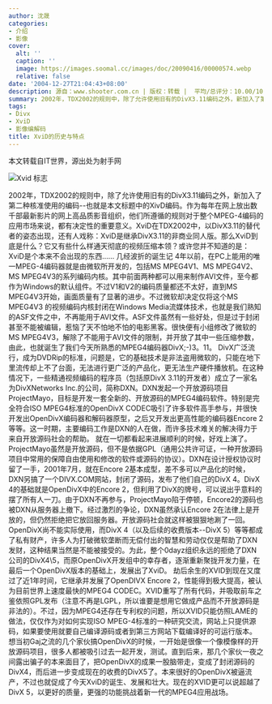 ```yaml
---
author: 沈晟
categories:
- 介绍
- 影像
cover:
  alt: ''
  caption: ''
  image: https://images.soomal.cc/images/doc/20090416/00000574.webp
  relative: false
date: '2004-12-27T21:04:43+08:00'
description: 源自：www.shooter.com.cn | 版权：转载 |  平均/总评分：10.00/10
summary: 2002年，TDX2002的规则中，除了允许使用旧有的DivX3.11编码之外，新加入了第二种核准使用的编码--也就是本文标题中的XivD编码。作为每年在网上放出数千部最新影片的网上高品质影音组织，他们所遵循的规则对于整个MPEG-4编码的应用市场来说，都有决定性的重要意义
tags:
- Divx
- XviD
- 影像编解码
title: XviD的历史与特点
---
```


本文转载自IT世界，源出处为射手网

![Xvid 标志](https://images.soomal.cc/images/doc/20090416/00000574.webp)



2002年，TDX2002的规则中，除了允许使用旧有的DivX3.11编码之外，新加入了第二种核准使用的编码--也就是本文标题中的XivD编码。作为每年在网上放出数千部最新影片的网上高品质影音组织，他们所遵循的规则对于整个MPEG-4编码的应用市场来说，都有决定性的重要意义。XviD在TDX2002中，以DivX3.11的替代者的姿态出现，还有人戏称：XviD是继承DivX3.11的非商业同人版。那么XviD到底是什么？它又有些什么样通天彻底的视频压缩本领？或许您并不知道的是：XviD是个本来不会出现的东西…… 几经波折的诞生记 4年以前，在PC上能用的唯一MPEG-4编码器就是由微软所开发的，包括MS MPEG4V1、MS MPEG4V2、MS MPEG4V3的系列编码内核。其中前面两种都可以用来制作AVI文件，至今都作为Windows的默认组件。不过V1和V2的编码质量都还不太好，直到MS MPEG4V3开始，画面质量有了显著的进步。不过微软却决定仅将这个MS MPEG4V3 的视频编码内核封闭在Windows Media流媒体技术，也就是我们熟知的ASF文件之中，不再能用于AVI文件。ASF文件虽然有一些好处，但是过于封闭甚至不能被编辑，惹恼了天不怕地不怕的电影黑客。很快便有小组修改了微软的MS MPEG4V3，解除了不能用于AVI文件的限制，并开放了其中一些压缩参数，由此，也就诞生了我们今天所熟悉的MPEG4编码器DivX;-)3。11。 DivX广泛流行，成为DVDRip的标准，问题是，它的基础技术是非法盗用微软的，只能在地下里流传却上不了台面，无法进行更广泛的产品化，更无法生产硬件播放机。在这种情况下，一些精通视频编码的程序员（包括原DivX 3.11的开发者）成立了一家名为DivXNetworks Inc.的公司，简称DXN。DXN发起一个开放源码项目ProjectMayo，目标是开发一套全新的、开放源码的MPEG4编码软件。特别是完全符合ISO MPEG4标准的OpenDivX CODEC吸引了许多软件高手参与，并很快开发出OpenDivX编码器和解码器原型，之后又开发出更高性能的编码器Encore 2等等。这一时期，主要编码工作是DXN的人在做，而许多技术难关的解决得力于来自开放源码社会的帮助。 就在一切都看起来进展顺利的时候，好戏上演了。ProjectMayo虽然是开放源码，但不是依据GPL（通用公共许可证，一种开放源码项目中常用的保障自由使用和修改的软件或源码的协议）。DXN在设计授权协议时留了一手，2001年7月，就在Encore 2基本成型，差不多可以产品化的时候，DXN另搞了一个DIVX.COM网站，封闭了源码，发布了他们自己的DivX 4。DivX 4的基础就是OpenDivX中的Encore 2，但利用了DivX的牌号，可以说出乎意料的摆了所有人一刀。由于DXN不再参与，ProjectMayo陷于停顿，Encore2的源码也被DXN从服务器上撤下。经过激烈的争论，DXN虽然承认Encore 2在法律上是开放的，但仍然拒绝把它放回服务器。开放源码社会就这样被狠狠地涮了一回。 OpenDivX尚不能实际使用，而DivX 4（以及后续的收费版本--DivX 5）等等都成了私有财产，许多人为打破微软垄断而无偿付出的智慧和劳动仅仅是帮助了DXN发财，这种结果当然是不能被接受的。为此，整个0dayz组织永远的拒绝了DXN公司的DivX4\5，而原OpenDivX开发组中的幸存者，逐渐重新聚拢开发力量，在最后一个OpenDivX版本的基础上，发展出了XviD。 劫后余生的XVID到现在又度过了近1年时间，它继承并发展了OpenDIVX Encore 2，性能得到极大提高，被认为目前世界上速度最快的MPEG4 CODEC。XVID重写了所有代码，并吸取前车之鉴依照GPL发布（注意不再是LGPL，所以谁要是想用它做成产品而不开放源码是非法的）。不过，因为MPEG4还存在专利权的问题，所以XVID只能仿照LAME的做法，仅仅作为对如何实现ISO MPEG-4标准的一种研究交流，网站上只提供源码，如果要使用就要自己编译源码或者到第三方网站下载编译好的可运行版本。 想当初Gaj之流的几个家伙搞OpenDivX的时候，一开始是很像一个像模像样的开放源码项目，很多人都被吸引过去一起开发，测试。直到后来，那几个家伙一夜之间露出骗子的本来面目了，把OpenDivX的成果一股脑带走，变成了封闭源码的DivX4，而后进一步变成现在的收费的DivX5了。本来很好的OpenDivX被逼流产，不过也就促成了今天XviD的诞生、发展和壮大。现在的XVID更可以说超越了DivX 5，以更好的质量，更强的功能挑战着新一代的MPEG4应用战场。